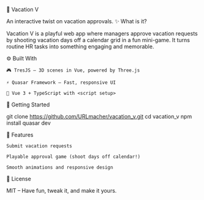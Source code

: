 🎯 Vacation V

An interactive twist on vacation approvals.
✨ What is it?

Vacation V is a playful web app where managers approve vacation requests by shooting vacation days off a calendar grid in a fun mini-game. It turns routine HR tasks into something engaging and memorable.

⚙️ Built With

    🎮 TresJS – 3D scenes in Vue, powered by Three.js

    ⚡ Quasar Framework – Fast, responsive UI

    🧠 Vue 3 + TypeScript with <script setup>

🚀 Getting Started

git clone https://github.com/URLmacher/vacation_v.git
cd vacation_v
npm install
quasar dev

🧩 Features

    Submit vacation requests

    Playable approval game (shoot days off calendar!)

    Smooth animations and responsive design

📄 License

MIT – Have fun, tweak it, and make it yours.